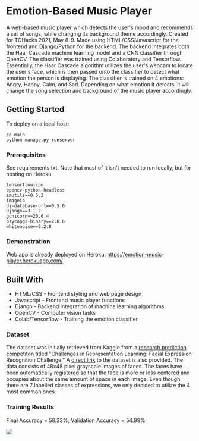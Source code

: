 # Emotion-Based Music Player

A web-based music player which detects the user's mood and recommends a set of songs, while changing its background theme accordingly. Created for TOHacks 2021, May 8-9. Made using HTML/CSS/Javascript for the frontend and Django/Python for the backend. The backend integrates both the Haar Cascade machine learning model and a CNN classifier through OpenCV. The classifier was trained using Colaboratory and Tensorflow. Essentially, the Haar Cascade algorithm utilizes the user's webcam to locate the user's face, which is then passed onto the classifier to detect what emotion the person is displaying. The classifier is trained on 4 emotions: Angry, Happy, Calm, and Sad. Depending on what emotion it detects, it will change the song selection and background of the music player accordingly.

## Getting Started

To deploy on a local host:

```
cd main
python manage.py runserver
```

### Prerequisites

See requirements.txt. Note that most of it isn't needed to run locally, but for hosting on Heroku.

```
tensorflow-cpu
opencv-python-headless
imutils==0.5.3
imageio
dj-database-url==0.5.0
Django==3.1.2
gunicorn==20.0.4
psycopg2-binary==2.8.6
whitenoise==5.2.0
```

### Demonstration

Web app is already deployed on Heroku: https://emotion-music-player.herokuapp.com/

## Built With

* HTML/CSS - Frontend styling and web page design
* Javascript - Frontend music player functions
* Django - Backend integration of machine learning algorithms
* OpenCV - Computer vision tasks
* Colab/Tensorflow - Training the emotion classifier

### Dataset

The dataset was initially retrieved from Kaggle from a <a href="https://www.kaggle.com/c/challenges-in-representation-learning-facial-expression-recognition-challenge/data">research prediction competiton</a> titled "Challenges in Representation Learning: Facial Expression Recognition Challenge." A <a href="https://drive.google.com/drive/folders/1bCFKTkmItIZl73YNUq5QXppLpIdmTgUv">direct link</a> to the dataset is also provided. The data consists of 48x48 pixel grayscale images of faces. The faces have been automatically registered so that the face is more or less centered and occupies about the same amount of space in each image. Even though there are 7 labelled classes of expressions, we only decided to utilize the 4 most common ones.

### Training Results

Final Accuracy = 58.33%, Validation Accuracy = 54.99%

<img src="https://github.com/Chubbyman2/emotion-music-player/blob/main/media/model_training_results.JPG">
